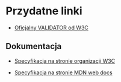 # Przydatne linki

- [Oficjalny VALIDATOR od W3C](https://validator.w3.org/nu/#textarea)

## Dokumentacja

- [Specyfikacja na stronie organizacji W3C](https://www.w3.org/TR/html52/)

- [Specyfikacja na stronie MDN web docs](https://developer.mozilla.org/pl/docs/Web/HTML)
